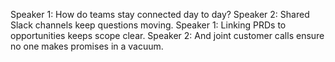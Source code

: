 Speaker 1: How do teams stay connected day to day?
Speaker 2: Shared Slack channels keep questions moving.
Speaker 1: Linking PRDs to opportunities keeps scope clear.
Speaker 2: And joint customer calls ensure no one makes promises in a vacuum.
